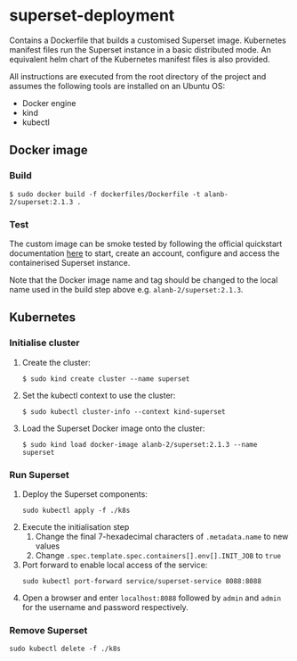 # superset-deployment

Contains a Dockerfile that builds a customised Superset image.  Kubernetes manifest files run the Superset instance in a basic distributed mode.  An equivalent helm chart of the Kubernetes manifest files is also provided.

All instructions are executed from the root directory of the project and assumes the following tools are installed on an Ubuntu OS:

* Docker engine
* kind
* kubectl

## Docker image

### Build

```shell
$ sudo docker build -f dockerfiles/Dockerfile -t alanb-2/superset:2.1.3 .
```

### Test

The custom image can be smoke tested by following the official quickstart documentation [here](https://superset.apache.org/docs/quickstart/) to start, create an account, configure and access the containerised Superset instance.

Note that the Docker image name and tag should be changed to the local name used in the build step above e.g. `alanb-2/superset:2.1.3`.

## Kubernetes

### Initialise cluster

1. Create the cluster:
    ```shell
    $ sudo kind create cluster --name superset
    ```
2. Set the kubectl context to use the cluster:
    ```shell
    $ sudo kubectl cluster-info --context kind-superset
    ```
3. Load the Superset Docker image onto the cluster:
    ```shell
    $ sudo kind load docker-image alanb-2/superset:2.1.3 --name superset
    ```

### Run Superset

1. Deploy the Superset components:
    ```shell
    sudo kubectl apply -f ./k8s
    ```
2. Execute the initialisation step
    1. Change the final 7-hexadecimal characters of `.metadata.name` to new values
    2. Change `.spec.template.spec.containers[].env[].INIT_JOB` to `true` 
3. Port forward to enable local access of the service:
    ```shell
    sudo kubectl port-forward service/superset-service 8088:8088
    ```
4. Open a browser and enter `localhost:8088` followed by `admin` and `admin` for the username and password respectively.

### Remove Superset

```shell
sudo kubectl delete -f ./k8s
```
